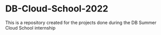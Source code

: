 # DB-Cloud-School-2022

This is a repository created for the projects done during the DB Summer Cloud School internship
